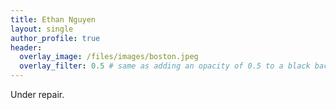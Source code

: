 ```yaml
---
title: Ethan Nguyen
layout: single
author_profile: true
header:
  overlay_image: /files/images/boston.jpeg
  overlay_filter: 0.5 # same as adding an opacity of 0.5 to a black background
---
```


Under repair.